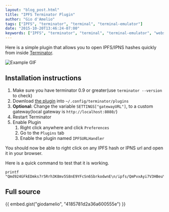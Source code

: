 ```yaml
---
layout: "blog_post.html"
title: "IPFS Terminator Plugin"
author: "Gio d'Amelio"
tags: ["IPFS", "terminator", "terminal", "terminal-emulator"]
date: "2015-10-20T13:46:24-07:00"
keywords: ["IPFS", "terminator", "terminal", "terminal-emulator", "website", "static"]
---
```


Here is a simple plugin that allows you to open IPFS/IPNS hashes quickly from inside [Terminator](http://gnometerminator.blogspot.com/p/introduction.html).

![Example GIF](terminator-plugin-example.gif)

## Installation instructions

 1. Make sure you have terminator 0.9 or greater(use `terminator --version` to check)
 2. Download [the plugin](https://gist.githubusercontent.com/giodamelio/4185781d2a36a600555e/raw/3f0b4c5861451ac0274e8e99083d98292a17f3f6/ipfs_urlhandler.py) into `~/.config/terminator/plugins`
 3. **Optional:** Change the variable `SETTINGS["gatewayURL"]`, to a custom gateway(local gateway is `http://localhost:8080/`)
 4. Restart Terminator
 5. Enable Plugin
    1. Right click anywhere and click `Preferences`
    2. Go to the `Plugins` tab
    3. Enable the plugin named `IPFSURLHandler`

You should now be able to right click on any IPFS hash or IPNS url and open it in your browser.

Here is a quick command to test that it is working.

    printf "Qmd924GFkEDmks7r5Rrh3K8mv5S8nE9YFcSn6SbrkodwnE\n/ipfs/QmPvxAyi7V3HBeuYPV3BfkEurowTKRRyQHnGQo8JXLQmrS\n/ipns/QmWGb7PZmLb1TwsMkE1b8jVK4LGceMYMsWaSmviSucWPGG"

## Full source

{{ embed.gist("giodamelio", "4185781d2a36a600555e") }}

